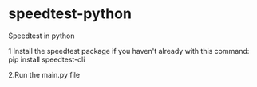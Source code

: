 # speedtest-python

Speedtest in python

1 Install the speedtest package if you haven't already with this command: pip install speedtest-cli

2.Run the main.py file